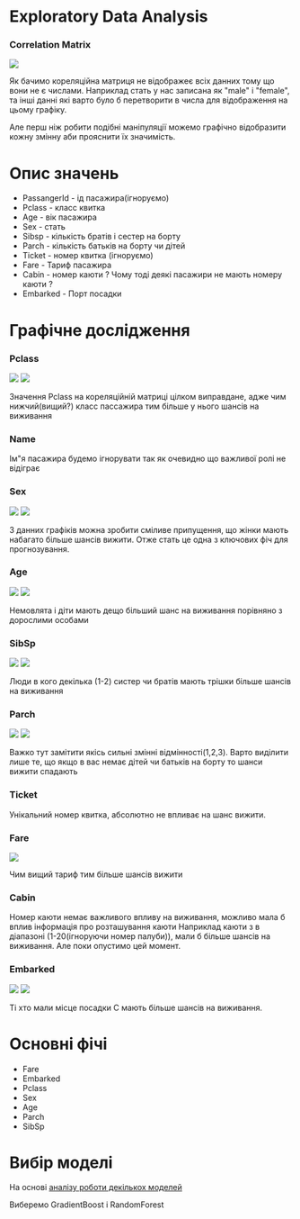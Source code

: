# Exploratory Data Analysis

<h3>Correlation Matrix</h3>

![](img/corrmatrix.png)

   Як бачимо кореляційна матриця не відображеє всіх данних тому що вони не є числами.
   Наприклад стать у нас записана як "male" i "female", та інші данні які варто було б перетворити в числа для відображення на цьому графіку.
   
   Але перш ніж робити подібні маніпуляції можемо графічно відобразити кожну змінну аби прояснити їх значимість.
   
# Опис значень 
- PassangerId  - ід пасажира(ігноруємо)
- Pclass - класс квитка
- Age - вік пасажира 
- Sex - стать
- Sibsp - кількість братів і сестер на борту
- Parch - кількість батьків на борту чи дітей
- Ticket - номер квитка (ігноруємо)
- Fare - Тариф пасажира 
- Cabin - номер каюти ? Чому тоді деякі пасажири не мають номеру каюти ?
- Embarked - Порт посадки

# Графічне дослідження

<h3>Pclass</h3>

![](img/Barplot_Pclass.png)
![](img/Countplot_Pclass.png)

Значення Pclass на кореляційній матриці цілком виправдане, адже чим нижчий(вищий?) класс пассажира тим більше у нього шансів на виживання

<h3>Name</h3>
 Ім"я пасажира будемо ігнорувати так як очевидно що важливої ролі не відіграє

<h3> Sex </h3>

![](img/Barplot_Sex.png)
![](img/Countplot_Sex.png)

З данних графіків можна зробити сміливе припущення, що жінки мають набагато більше шансів вижити.
Отже стать це одна з ключових фіч для прогнозування.

<h3> Age</h3>

![](img/Barplot_Survived.png)
![](img/Countplot_Age.png)

Немовлята і діти мають дещо більший шанс на виживання порівняно з дорослими особами

<h3> SibSp </h3>

![](img/Barplot_SibSp.png)
![](img/Countplot_SibSp.png)

Люди в кого декілька (1-2) систер чи братів мають трішки більше шансів на виживання

<h3> Parch </h3>

![](img/Barplot_Parch.png)
![](img/Countplot_Parch.png)

Важко тут замітити якісь сильні змінні відмінності(1,2,3). Варто виділити лише те, що якщо в вас немає дітей чи батьків на борту то шанси вижити спадають

<h3> Ticket </h3>

   Унікальний номер квитка, абсолютно не впливає на шанс вижити.

<h3> Fare </h3>

![](img/Barplot_Survived%20Fare.png)

Чим вищий тариф тим більше шансів вижити

<h3> Cabin </h3>

   Номер каюти немає важливого впливу на виживання, можливо мала б вплив інформація про розташування каюти
   Наприклад каюти з в діапазоні (1-20(ігноруючи номер палуби)), мали б більше шансів на виживання.
   Але поки опустимо цей момент.

<h3> Embarked </h3>

![](img/Barplot_Embarked.png)
![](img/Countplot_Embarked.png)

 Ті хто мали місце посадки С мають більше шансів на виживання.
 

# Основні фічі
 - Fare
 - Embarked
 - Pclass
 - Sex
 - Age
 - Parch
 - SibSp

# Вибір моделі

На основі <a href="model_analyse.md">аналізу роботи декількох моделей</a>

Виберемо GradientBoost i RandomForest




